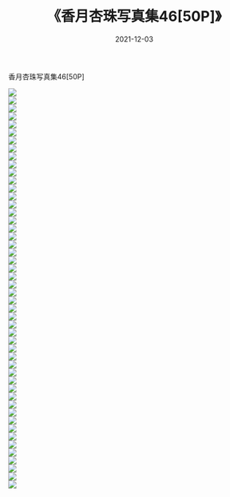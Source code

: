 ﻿---
layout: post
title:  《香月杏珠写真集46[50P]》
date:   2021-12-03
img: http://pic.660000.xyz/1:/性感/2021/香月杏珠写真集46[50P]/000.jpg
categories: [美女, 清纯, 唯美]
---

香月杏珠写真集46[50P]

  ![](http://pic.660000.xyz/1:/性感/2021/香月杏珠写真集46[50P]/001.jpg) <br> ![](http://pic.660000.xyz/1:/性感/2021/香月杏珠写真集46[50P]/002.jpg) <br> ![](http://pic.660000.xyz/1:/性感/2021/香月杏珠写真集46[50P]/003.jpg) <br> ![](http://pic.660000.xyz/1:/性感/2021/香月杏珠写真集46[50P]/004.jpg) <br> ![](http://pic.660000.xyz/1:/性感/2021/香月杏珠写真集46[50P]/005.jpg) <br> ![](http://pic.660000.xyz/1:/性感/2021/香月杏珠写真集46[50P]/006.jpg) <br> ![](http://pic.660000.xyz/1:/性感/2021/香月杏珠写真集46[50P]/007.jpg) <br> ![](http://pic.660000.xyz/1:/性感/2021/香月杏珠写真集46[50P]/008.jpg) <br> ![](http://pic.660000.xyz/1:/性感/2021/香月杏珠写真集46[50P]/009.jpg) <br> ![](http://pic.660000.xyz/1:/性感/2021/香月杏珠写真集46[50P]/010.jpg) <br> ![](http://pic.660000.xyz/1:/性感/2021/香月杏珠写真集46[50P]/011.jpg) <br> ![](http://pic.660000.xyz/1:/性感/2021/香月杏珠写真集46[50P]/012.jpg) <br> ![](http://pic.660000.xyz/1:/性感/2021/香月杏珠写真集46[50P]/013.jpg) <br> ![](http://pic.660000.xyz/1:/性感/2021/香月杏珠写真集46[50P]/014.jpg) <br> ![](http://pic.660000.xyz/1:/性感/2021/香月杏珠写真集46[50P]/015.jpg) <br> ![](http://pic.660000.xyz/1:/性感/2021/香月杏珠写真集46[50P]/016.jpg) <br> ![](http://pic.660000.xyz/1:/性感/2021/香月杏珠写真集46[50P]/017.jpg) <br> ![](http://pic.660000.xyz/1:/性感/2021/香月杏珠写真集46[50P]/018.jpg) <br> ![](http://pic.660000.xyz/1:/性感/2021/香月杏珠写真集46[50P]/019.jpg) <br> ![](http://pic.660000.xyz/1:/性感/2021/香月杏珠写真集46[50P]/020.jpg) <br> ![](http://pic.660000.xyz/1:/性感/2021/香月杏珠写真集46[50P]/021.jpg) <br> ![](http://pic.660000.xyz/1:/性感/2021/香月杏珠写真集46[50P]/022.jpg) <br> ![](http://pic.660000.xyz/1:/性感/2021/香月杏珠写真集46[50P]/023.jpg) <br> ![](http://pic.660000.xyz/1:/性感/2021/香月杏珠写真集46[50P]/024.jpg) <br> ![](http://pic.660000.xyz/1:/性感/2021/香月杏珠写真集46[50P]/025.jpg) <br> ![](http://pic.660000.xyz/1:/性感/2021/香月杏珠写真集46[50P]/026.jpg) <br> ![](http://pic.660000.xyz/1:/性感/2021/香月杏珠写真集46[50P]/027.jpg) <br> ![](http://pic.660000.xyz/1:/性感/2021/香月杏珠写真集46[50P]/028.jpg) <br> ![](http://pic.660000.xyz/1:/性感/2021/香月杏珠写真集46[50P]/029.jpg) <br> ![](http://pic.660000.xyz/1:/性感/2021/香月杏珠写真集46[50P]/030.jpg) <br> ![](http://pic.660000.xyz/1:/性感/2021/香月杏珠写真集46[50P]/031.jpg) <br> ![](http://pic.660000.xyz/1:/性感/2021/香月杏珠写真集46[50P]/032.jpg) <br> ![](http://pic.660000.xyz/1:/性感/2021/香月杏珠写真集46[50P]/033.jpg) <br> ![](http://pic.660000.xyz/1:/性感/2021/香月杏珠写真集46[50P]/034.jpg) <br> ![](http://pic.660000.xyz/1:/性感/2021/香月杏珠写真集46[50P]/035.jpg) <br> ![](http://pic.660000.xyz/1:/性感/2021/香月杏珠写真集46[50P]/036.jpg) <br> ![](http://pic.660000.xyz/1:/性感/2021/香月杏珠写真集46[50P]/037.jpg) <br> ![](http://pic.660000.xyz/1:/性感/2021/香月杏珠写真集46[50P]/038.jpg) <br> ![](http://pic.660000.xyz/1:/性感/2021/香月杏珠写真集46[50P]/039.jpg) <br> ![](http://pic.660000.xyz/1:/性感/2021/香月杏珠写真集46[50P]/040.jpg) <br> ![](http://pic.660000.xyz/1:/性感/2021/香月杏珠写真集46[50P]/041.jpg) <br> ![](http://pic.660000.xyz/1:/性感/2021/香月杏珠写真集46[50P]/042.jpg) <br> ![](http://pic.660000.xyz/1:/性感/2021/香月杏珠写真集46[50P]/043.jpg) <br> ![](http://pic.660000.xyz/1:/性感/2021/香月杏珠写真集46[50P]/044.jpg) <br> ![](http://pic.660000.xyz/1:/性感/2021/香月杏珠写真集46[50P]/045.jpg) <br> ![](http://pic.660000.xyz/1:/性感/2021/香月杏珠写真集46[50P]/046.jpg) <br> ![](http://pic.660000.xyz/1:/性感/2021/香月杏珠写真集46[50P]/047.jpg) <br> ![](http://pic.660000.xyz/1:/性感/2021/香月杏珠写真集46[50P]/048.jpg) <br> ![](http://pic.660000.xyz/1:/性感/2021/香月杏珠写真集46[50P]/049.jpg) <br> ![](http://pic.660000.xyz/1:/性感/2021/香月杏珠写真集46[50P]/050.jpg) <br>